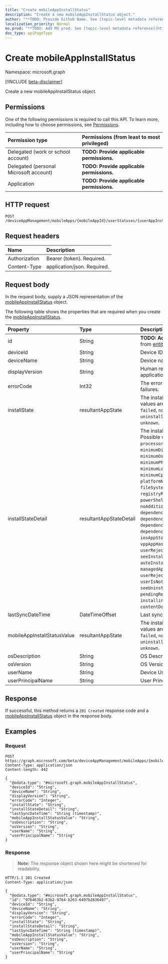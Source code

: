 ```yaml
---
title: "Create mobileAppInstallStatus"
description: "Create a new mobileAppInstallStatus object."
author: "**TODO: Provide Github Name. See [topic-level metadata reference](https://msgo.azurewebsites.net/add/document/guidelines/metadata.html#topic-level-metadata)**"
localization_priority: Normal
ms.prod: "**TODO: Add MS prod. See [topic-level metadata reference](https://msgo.azurewebsites.net/add/document/guidelines/metadata.html#topic-level-metadata)**"
doc_type: apiPageType
---
```


# Create mobileAppInstallStatus
Namespace: microsoft.graph

[!INCLUDE [beta-disclaimer](../../includes/beta-disclaimer.md)]

Create a new mobileAppInstallStatus object.

## Permissions
One of the following permissions is required to call this API. To learn more, including how to choose permissions, see [Permissions](/graph/permissions-reference).

|Permission type|Permissions (from least to most privileged)|
|:---|:---|
|Delegated (work or school account)|**TODO: Provide applicable permissions.**|
|Delegated (personal Microsoft account)|**TODO: Provide applicable permissions.**|
|Application|**TODO: Provide applicable permissions.**|

## HTTP request

<!-- {
  "blockType": "ignored"
}
-->
``` http
POST /deviceAppManagement/mobileApps/{mobileAppId}/userStatuses/{userAppInstallStatusId}/deviceStatuses
```

## Request headers
|Name|Description|
|:---|:---|
|Authorization|Bearer {token}. Required.|
|Content-Type|application/json. Required.|

## Request body
In the request body, supply a JSON representation of the [mobileAppInstallStatus](../resources/mobileappinstallstatus.md) object.

The following table shows the properties that are required when you create the [mobileAppInstallStatus](../resources/mobileappinstallstatus.md).

|Property|Type|Description|
|:---|:---|:---|
|id|String|**TODO: Add Description** Inherited from [entity](../resources/entity.md)|
|deviceId|String|Device ID|
|deviceName|String|Device name|
|displayVersion|String|Human readable version of the application|
|errorCode|Int32|The error code for install or uninstall failures.|
|installState|resultantAppState|The install state of the app. Possible values are: `notApplicable`, `installed`, `failed`, `notInstalled`, `uninstallFailed`, `pendingInstall`, `unknown`.|
|installStateDetail|resultantAppStateDetail|The install state detail of the app. Possible values are: `processorArchitectureNotApplicable`, `minimumDiskSpaceNotMet`, `minimumOsVersionNotMet`, `minimumPhysicalMemoryNotMet`, `minimumLogicalProcessorCountNotMet`, `minimumCpuSpeedNotMet`, `platformNotApplicable`, `fileSystemRequirementNotMet`, `registryRequirementNotMet`, `powerShellScriptRequirementNotMet`, `noAdditionalDetails`, `dependencyFailedToInstall`, `dependencyWithRequirementsNotMet`, `dependencyPendingReboot`, `dependencyWithAutoInstallDisabled`, `iosAppStoreUpdateFailedToInstall`, `vppAppHasUpdateAvailable`, `userRejectedUpdate`, `seeInstallErrorCode`, `autoInstallDisabled`, `managedAppNoLongerPresent`, `userRejectedInstall`, `userIsNotLoggedIntoAppStore`, `seeUninstallErrorCode`, `pendingReboot`, `installingDependencies`, `contentDownloaded`.|
|lastSyncDateTime|DateTimeOffset|Last sync date time|
|mobileAppInstallStatusValue|resultantAppState|The install state of the app. Possible values are: `notApplicable`, `installed`, `failed`, `notInstalled`, `uninstallFailed`, `pendingInstall`, `unknown`.|
|osDescription|String|OS Description|
|osVersion|String|OS Version|
|userName|String|Device User Name|
|userPrincipalName|String|User Principal Name|



## Response

If successful, this method returns a `201 Created` response code and a [mobileAppInstallStatus](../resources/mobileappinstallstatus.md) object in the response body.

## Examples

### Request
<!-- {
  "blockType": "request",
  "name": "create_mobileappinstallstatus_from_"
}
-->
``` http
POST https://graph.microsoft.com/beta/deviceAppManagement/mobileApps/{mobileAppId}/userStatuses/{userAppInstallStatusId}/deviceStatuses
Content-Type: application/json
Content-length: 442

{
  "@odata.type": "#microsoft.graph.mobileAppInstallStatus",
  "deviceId": "String",
  "deviceName": "String",
  "displayVersion": "String",
  "errorCode": "Integer",
  "installState": "String",
  "installStateDetail": "String",
  "lastSyncDateTime": "String (timestamp)",
  "mobileAppInstallStatusValue": "String",
  "osDescription": "String",
  "osVersion": "String",
  "userName": "String",
  "userPrincipalName": "String"
}
```


### Response
>**Note:** The response object shown here might be shortened for readability.
<!-- {
  "blockType": "response",
  "truncated": true,
  "@odata.type": "microsoft.graph.mobileAppInstallStatus"
}
-->
``` http
HTTP/1.1 201 Created
Content-Type: application/json

{
  "@odata.type": "#microsoft.graph.mobileAppInstallStatus",
  "id": "976463b2-63b2-9764-b263-6497b2636497",
  "deviceId": "String",
  "deviceName": "String",
  "displayVersion": "String",
  "errorCode": "Integer",
  "installState": "String",
  "installStateDetail": "String",
  "lastSyncDateTime": "String (timestamp)",
  "mobileAppInstallStatusValue": "String",
  "osDescription": "String",
  "osVersion": "String",
  "userName": "String",
  "userPrincipalName": "String"
}
```

